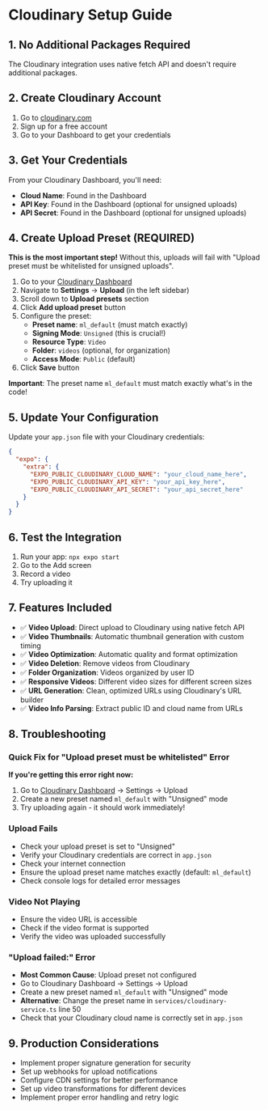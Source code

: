 # Cloudinary Setup Guide

## 1. No Additional Packages Required

The Cloudinary integration uses native fetch API and doesn't require additional packages.

## 2. Create Cloudinary Account

1. Go to [cloudinary.com](https://cloudinary.com)
2. Sign up for a free account
3. Go to your Dashboard to get your credentials

## 3. Get Your Credentials

From your Cloudinary Dashboard, you'll need:
- **Cloud Name**: Found in the Dashboard
- **API Key**: Found in the Dashboard (optional for unsigned uploads)
- **API Secret**: Found in the Dashboard (optional for unsigned uploads)

## 4. Create Upload Preset (REQUIRED)

**This is the most important step!** Without this, uploads will fail with "Upload preset must be whitelisted for unsigned uploads".

1. Go to your [Cloudinary Dashboard](https://cloudinary.com/console)
2. Navigate to **Settings** → **Upload** (in the left sidebar)
3. Scroll down to **Upload presets** section
4. Click **Add upload preset** button
5. Configure the preset:
   - **Preset name**: `ml_default` (must match exactly)
   - **Signing Mode**: `Unsigned` (this is crucial!)
   - **Resource Type**: `Video`
   - **Folder**: `videos` (optional, for organization)
   - **Access Mode**: `Public` (default)
6. Click **Save** button

**Important**: The preset name `ml_default` must match exactly what's in the code!

## 5. Update Your Configuration

Update your `app.json` file with your Cloudinary credentials:

```json
{
  "expo": {
    "extra": {
      "EXPO_PUBLIC_CLOUDINARY_CLOUD_NAME": "your_cloud_name_here",
      "EXPO_PUBLIC_CLOUDINARY_API_KEY": "your_api_key_here",
      "EXPO_PUBLIC_CLOUDINARY_API_SECRET": "your_api_secret_here"
    }
  }
}
```

## 6. Test the Integration

1. Run your app: `npx expo start`
2. Go to the Add screen
3. Record a video
4. Try uploading it

## 7. Features Included

- ✅ **Video Upload**: Direct upload to Cloudinary using native fetch API
- ✅ **Video Thumbnails**: Automatic thumbnail generation with custom timing
- ✅ **Video Optimization**: Automatic quality and format optimization
- ✅ **Video Deletion**: Remove videos from Cloudinary
- ✅ **Folder Organization**: Videos organized by user ID
- ✅ **Responsive Videos**: Different video sizes for different screen sizes
- ✅ **URL Generation**: Clean, optimized URLs using Cloudinary's URL builder
- ✅ **Video Info Parsing**: Extract public ID and cloud name from URLs

## 8. Troubleshooting

### Quick Fix for "Upload preset must be whitelisted" Error
**If you're getting this error right now:**
1. Go to [Cloudinary Dashboard](https://cloudinary.com/console) → Settings → Upload
2. Create a new preset named `ml_default` with "Unsigned" mode
3. Try uploading again - it should work immediately!

### Upload Fails
- Check your upload preset is set to "Unsigned"
- Verify your Cloudinary credentials are correct in `app.json`
- Check your internet connection
- Ensure the upload preset name matches exactly (default: `ml_default`)
- Check console logs for detailed error messages

### Video Not Playing
- Ensure the video URL is accessible
- Check if the video format is supported
- Verify the video was uploaded successfully

### "Upload failed:" Error
- **Most Common Cause**: Upload preset not configured
- Go to Cloudinary Dashboard → Settings → Upload
- Create a new preset named `ml_default` with "Unsigned" mode
- **Alternative**: Change the preset name in `services/cloudinary-service.ts` line 50
- Check that your Cloudinary cloud name is correctly set in `app.json`

## 9. Production Considerations

- Implement proper signature generation for security
- Set up webhooks for upload notifications
- Configure CDN settings for better performance
- Set up video transformations for different devices
- Implement proper error handling and retry logic
